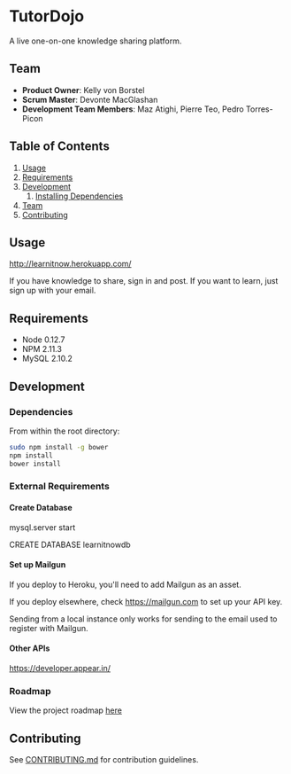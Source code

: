 # TutorDojo

 A live one-on-one knowledge sharing platform.

## Team

  - __Product Owner__: Kelly von Borstel
  - __Scrum Master__: Devonte MacGlashan
  - __Development Team Members__: Maz Atighi, Pierre Teo, Pedro Torres-Picon
  
## Table of Contents

1. [Usage](#Usage)
1. [Requirements](#requirements)
1. [Development](#development)
    1. [Installing Dependencies](#installing-dependencies)
1. [Team](#team)
1. [Contributing](#contributing)

## Usage
http://learnitnow.herokuapp.com/

If you have knowledge to share, sign in and post.
If you want to learn, just sign up with your email.

## Requirements

- Node 0.12.7
- NPM 2.11.3
- MySQL 2.10.2

## Development

### Dependencies

From within the root directory:

```sh
sudo npm install -g bower
npm install
bower install
```

### External Requirements

#### Create Database

mysql.server start

CREATE DATABASE learnitnowdb

####  Set up Mailgun

If you deploy to Heroku, you'll need to add Mailgun as an asset.

If you deploy elsewhere, check https://mailgun.com to set up
your API key.

Sending from a local instance only works for sending to the email
used to register with Mailgun.

#### Other APIs

https://developer.appear.in/

### Roadmap

View the project roadmap [here](https://github.com/hrr12-velociraptors/velociraptors/issues)


## Contributing

See [CONTRIBUTING.md](CONTRIBUTING.md) for contribution guidelines.
